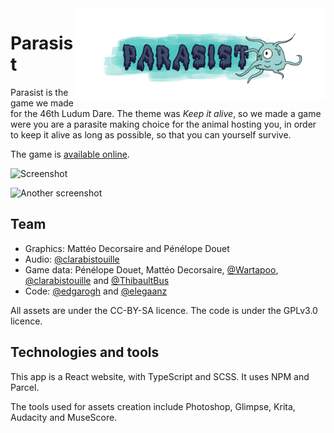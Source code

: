 <img src="https://raw.githubusercontent.com/WartaPoirier-corp/ludumdare46/master/assets/icons/title.png" alt="Logo" width="400" align="right">

# Parasist

Parasist is the game we made for the 46th Ludum Dare. The theme was *Keep it alive*, so we made a game were
you are a parasite making choice for the animal hosting you, in order to keep it alive as long as possible,
so that you can yourself survive.

The game is [available online](https://parasists.argupedia.org).

![Screenshot](https://static.jam.vg/raw/abc/f2/z/2df3a.png)

![Another screenshot](https://static.jam.vg/raw/abc/f2/z/2df3d.png)

## Team

- Graphics: Mattéo Decorsaire and Pénélope Douet
- Audio: [@clarabistouille](https://github.com/clarabistouille)
- Game data: Pénélope Douet, Mattéo Decorsaire, [@Wartapoo](https://github.com/Wartapoo), [@clarabistouille](https://github.com/clarabistouille) and [@ThibaultBus](https://github.com/ThibaultBus)
- Code: [@edgarogh](https://github.com/edgarogh) and [@elegaanz](https://github.com/elegaanz)

All assets are under the CC-BY-SA licence. The code is under the GPLv3.0 licence.

## Technologies and tools

This app is a React website, with TypeScript and SCSS. It uses NPM and Parcel.

The tools used for assets creation include Photoshop, Glimpse, Krita, Audacity and MuseScore.
